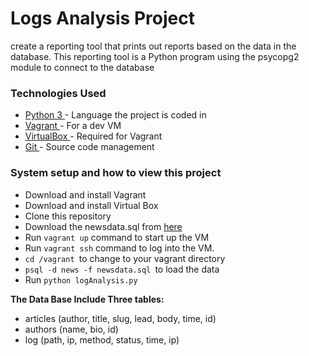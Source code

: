 
# Logs Analysis Project
create a reporting tool that prints out reports based on the data in the database. This reporting tool is a Python program using the psycopg2 module to connect to the database

<h3>Technologies Used</h3>
<ul>
  <li><a href="https://www.python.org/" target="_blank">Python 3 </a>- Language the project is coded in</li>
  <li><a href="https://www.vagrantup.com/" target="_blank">Vagrant </a>- For a dev VM</li>
  <li><a href="https://www.virtualbox.org/" target="_blank">VirtualBox </a>- Required for Vagrant</li>
  <li><a href="https://git-scm.com/" target="_blank">Git </a>- Source code management</li>
</ul>


<h3>System setup and how to view this project</h3>
<ul>
  <li>Download and install Vagrant</li>
  <li>Download and install Virtual Box</li>
  <li>Clone this repository</li>
  <li>Download the newsdata.sql from <a href="https://d17h27t6h515a5.cloudfront.net/topher/2016/August/57b5f748_newsdata/newsdata.zip" target="_blank">here</a></li>
  <li>Run <code>vagrant up</code> command to start up the VM</li>
  <li>Run <code>vagrant ssh</code> command to log into the VM.</li>
  <li><code>cd /vagrant </code>to change to your vagrant directory</li>
  <li><code>psql -d news -f newsdata.sql </code>to load the data</li>
  <li>Run <code>python logAnalysis.py</code></li>
</ul>

<strong>The Data Base Include Three tables:</strong>
<ul>
<li>articles (author, title, slug, lead, body, time, id)</li>
<li>authors (name, bio, id)</li>
<li>log (path, ip, method, status, time, ip)</li>
</ul>
